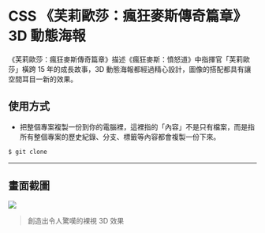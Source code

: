 # CSS 《芙莉歐莎：瘋狂麥斯傳奇篇章》3D 動態海報

《芙莉歐莎：瘋狂麥斯傳奇篇章》描述《瘋狂麥斯：憤怒道》中指揮官「芙莉歐莎」橫跨 15 年的成長故事，3D 動態海報都經過精心設計，圖像的搭配都具有讓空間耳目一新的效果。

## 使用方式
- 把整個專案複製一份到你的電腦裡，這裡指的「內容」不是只有檔案，而是指所有整個專案的歷史紀錄、分支、標籤等內容都會複製一份下來。
```sh
$ git clone
```

----

## 畫面截圖
![](https://i.imgur.com/2yJ9zpx.gif)
> 創造出令人驚嘆的裸視 3D 效果
